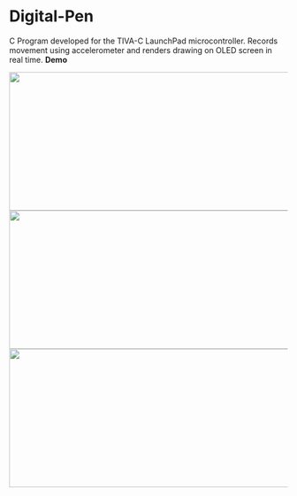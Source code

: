 # Digital-Pen
C Program developed for the TIVA-C LaunchPad microcontroller. Records movement using accelerometer and renders drawing on OLED screen in real time.
**Demo**

<img src="https://dl.dropbox.com/s/cp2tnmga160d0da/IMG_20151122_202408_006_small.jpg?dl=0"  width="600" height="250">

<img src="https://dl.dropbox.com/s/gjloja7zfy4idpa/IMG_20151122_203015_140.jpg?dl=0"  width="600" height="250">

<img src="https://dl.dropbox.com/s/pxn02q7aghr80z4/IMG_20151122_203948_975.jpg?dl=0"  width="600" height="250">
